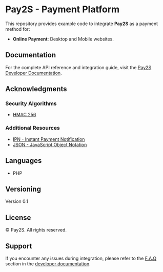 # Pay2S - Payment Platform

This repository provides example code to integrate **Pay2S** as a payment method for:
- **Online Payment**: Desktop and Mobile websites.

## Documentation  
For the complete API reference and integration guide, visit the [Pay2S Developer Documentation](https://docs.pay2s.vn/#/).

## Acknowledgments  

### Security Algorithms  
- [HMAC 256](https://en.wikipedia.org/wiki/HMAC)

### Additional Resources  
- [IPN - Instant Payment Notification](https://docs.pay2s.vn/api/payment-notification.html)  
- [JSON - JavaScript Object Notation](https://www.json.org/)

## Languages  
- PHP  

## Versioning  
Version 0.1

## License  
© Pay2S. All rights reserved.

## Support  
If you encounter any issues during integration, please refer to the [F.A.Q](https://docs.pay2s.vn/introduction/ho-tro-bao-loi.html) section in the [developer documentation](https://docs.pay2s.vn).
